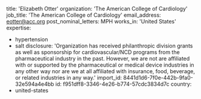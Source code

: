 title: 'Elizabeth Otter'
organization: 'The American College of Cardiology'
job_title: 'The American College of Cardiology'
email_address: eotter@acc.org
post_nominal_letters: MPH
works_in: 'United States'
expertise:
  - hypertension
  - salt
disclosure: 'Organization has received philanthropic division grants as well as sponsorship for cardiovascular/NCD programs from the pharmaceutical industry in the past. However, we are not are affiliated with or supported by  the pharmaceutical or medical device industries in any other way nor are we at all affiliated with insurance, food, beverage, or related industries in any way.'
import_id: 8441d1d6-7f0e-442b-9fa0-32e594a4e4bb
id: f951dff8-3346-4e26-b774-57cdc3834d7c
country:
  - united-states

